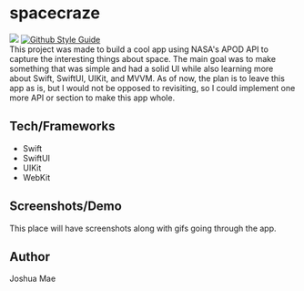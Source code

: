 # spacecraze

[![](https://img.shields.io/badge/language-swift-F54A2A.svg)](https://google.github.io/swift/)
[![Github Style Guide](https://img.shields.io/badge/platform-iOS%20%7C%20iPadOS-F54A2A.svg)](https://github.com/joshua-mae/spacecraze) </br>
This project was made to build a cool app using NASA's APOD API to capture the interesting things about space.  The main goal was to make something that was simple and had a solid UI while also learning more about Swift, SwiftUI, UIKit, and MVVM.  As of now, the plan is to leave this app as is, but I would not be opposed to revisiting, so I could implement one more API or section to make this app whole.

## Tech/Frameworks
- Swift
- SwiftUI
- UIKit
- WebKit

## Screenshots/Demo
This place will have screenshots along with gifs going through the app.

## Author
Joshua Mae
  
